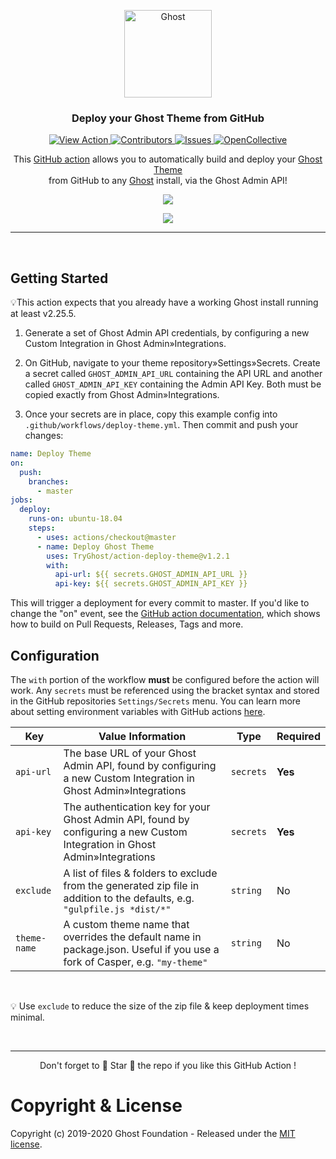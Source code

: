 <p align="center">
  <a href="https://ghost.org">
    <img src="https://user-images.githubusercontent.com/120485/43974508-b64b2fe8-9cd2-11e8-8e58-707254b8817c.png" width="140px" alt="Ghost" />
  </a>
</p>
<h3 align="center">Deploy your Ghost Theme from GitHub</h3>
<p align="center">
    <a href="https://github.com/marketplace/actions/deploy-ghost-theme">
        <img src="https://img.shields.io/badge/view-action-blue.svg" alt="View Action" />
    </a>
    <a href="https://github.com/TryGhost/action-deploy-theme/contributors/">
        <img src="https://img.shields.io/github/contributors/TryGhost/action-deploy-theme.svg" alt="Contributors" />
    </a>
    <a href="https://github.com/tryghost/action-deploy-theme/issues">
        <img src="https://img.shields.io/github/issues/tryghost/action-deploy-theme.svg" alt="Issues" />
    </a>
    <a href="https://opencollective.com/ghost">
        <img src="https://opencollective.com/ghost/backers/badge.svg" alt="OpenCollective" />
    </a>
</p>

<p align="center">
    This <a href="https://github.com/features/actions">GitHub action</a> allows you to automatically build and deploy your <a href="https://ghost.org/docs/api/handlebars-themes/">Ghost Theme</a> <br>from GitHub to any <a href="https://ghost.org">Ghost</a> install, via the Ghost Admin API!
</p>


<p align="center">
    <img src="https://user-images.githubusercontent.com/120485/67154934-747e7300-f32e-11e9-9448-586a171c5169.png" />
</p>

<p align="center">
    <img src="https://user-images.githubusercontent.com/120485/66710712-20ace080-eda8-11e9-8559-7f0c3fd96651.png" />
</p>

---

&nbsp;


## Getting Started

💡This action expects that you already have a working Ghost install running at least v2.25.5.

1. Generate a set of Ghost Admin API credentials, by configuring a new Custom Integration in Ghost Admin&raquo;Integrations. 

2. On GitHub, navigate to your theme repository&raquo;Settings&raquo;Secrets. Create a secret called `GHOST_ADMIN_API_URL` containing the API URL and another called `GHOST_ADMIN_API_KEY` containing the Admin API Key. Both must be copied exactly from Ghost Admin&raquo;Integrations.

3. Once your secrets are in place, copy this example config into `.github/workflows/deploy-theme.yml`. Then commit and push your changes:

```yml
name: Deploy Theme
on:
  push:	
    branches:	
      - master
jobs:
  deploy:
    runs-on: ubuntu-18.04
    steps:
      - uses: actions/checkout@master
      - name: Deploy Ghost Theme
        uses: TryGhost/action-deploy-theme@v1.2.1
        with:
          api-url: ${{ secrets.GHOST_ADMIN_API_URL }}
          api-key: ${{ secrets.GHOST_ADMIN_API_KEY }}
```

This will trigger a deployment for every commit to master. If you'd like to change the "on" event, see the [GitHub action documentation](https://help.github.com/en/github/automating-your-workflow-with-github-actions/workflow-syntax-for-github-actions#on), which shows how to build on Pull Requests, Releases, Tags and more.

## Configuration

The `with` portion of the workflow **must** be configured before the action will work. Any `secrets` must be referenced using the bracket syntax and stored in the GitHub repositories `Settings/Secrets` menu. You can learn more about setting environment variables with GitHub actions [here](https://help.github.com/en/articles/workflow-syntax-for-github-actions#jobsjob_idstepsenv).

| Key  | Value Information | Type | Required |
| ------------- | ------------- | ------------- | ------------- |
| `api-url`  | The base URL of your Ghost Admin API, found by configuring a new Custom Integration in Ghost Admin&raquo;Integrations | `secrets` | **Yes** |
| `api-key`  | The authentication key for your Ghost Admin API, found by configuring a new Custom Integration in Ghost Admin&raquo;Integrations | `secrets` | **Yes** |
| `exclude` | A list of files & folders to exclude from the generated zip file in addition to the defaults, e.g. `"gulpfile.js *dist/*"` | `string` | No |
| `theme-name` | A custom theme name that overrides the default name in package.json. Useful if you use a fork of Casper, e.g. `"my-theme"` | `string` | No |

&nbsp;

:bulb: Use `exclude` to reduce the size of the zip file & keep deployment times minimal.

&nbsp;

---

<p align="center">Don't forget to 🌟 Star 🌟 the repo if you like this GitHub Action !</p>

# Copyright & License

Copyright (c) 2019-2020 Ghost Foundation - Released under the [MIT license](LICENSE).
